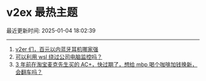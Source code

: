 # v2ex 最热主题

最近更新时间: 2025-01-04 18:02:39

--- 
1. [v2er 们，百元以内蓝牙耳机哪家强](https://www.v2ex.com/t/1102436) 
2. [可以利用 wsl 绕过公司电脑监控吗？](https://www.v2ex.com/t/1102438) 
3. [3 年前在淘宝麦克先生买的 AC+，快过期了，想给 mbp 喝个咖啡加钱换新，会翻车吗？](https://www.v2ex.com/t/1102477) 

